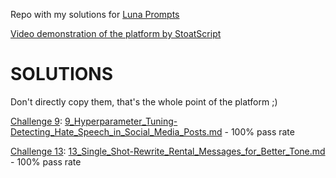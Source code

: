 Repo with my solutions for [Luna Prompts](https://lunaprompts.com/)

[Video demonstration of the platform by StoatScript](https://www.youtube.com/watch?v=8dK8JlX_8n0)

# SOLUTIONS
Don't directly copy them, that's the whole point of the platform ;)

[Challenge 9](https://lunaprompts.com/challenges/13): [9_Hyperparameter_Tuning-Detecting_Hate_Speech_in_Social_Media_Posts.md](https://github.com/mikaeltorni/luna_prompts/blob/master/9_Hyperparameter_Tuning-Detecting_Hate_Speech_in_Social_Media_Posts.md) - 100% pass rate

[Challenge 13](https://lunaprompts.com/challenges/13): [13_Single_Shot-Rewrite_Rental_Messages_for_Better_Tone.md](https://github.com/mikaeltorni/luna_prompts/blob/master/13_Single_Shot-Rewrite_Rental_Messages_for_Better_Tone.md) - 100% pass rate
